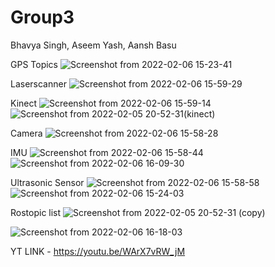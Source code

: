 # Group3
Bhavya Singh, Aseem Yash, Aansh Basu

GPS Topics
![Screenshot from 2022-02-06 15-23-41](https://user-images.githubusercontent.com/96300383/152677503-ab565ae8-2164-4785-a5d7-0a91d27a2923.png)

Laserscanner
![Screenshot from 2022-02-06 15-59-29](https://user-images.githubusercontent.com/96300383/152677587-23ed4715-0f8d-4aaa-8495-2b93df4e9172.png)

Kinect
![Screenshot from 2022-02-06 15-59-14](https://user-images.githubusercontent.com/96300383/152677604-e00621c7-e5cd-490c-93ec-34f0f54f2310.png)
![Screenshot from 2022-02-05 20-52-31(kinect)](https://user-images.githubusercontent.com/96300383/152677610-c2e3ada2-7508-4622-9c92-299f8fe78f51.png)

Camera
![Screenshot from 2022-02-06 15-58-28](https://user-images.githubusercontent.com/96300383/152677626-ae2ad5de-a4e4-4c6c-b76a-feb5f488e53b.png)

IMU
![Screenshot from 2022-02-06 15-58-44](https://user-images.githubusercontent.com/96300383/152677641-63c538b5-e9e4-4552-91bf-2fbc471ec976.png)
![Screenshot from 2022-02-06 16-09-30](https://user-images.githubusercontent.com/96300383/152677648-a5928826-0698-49db-b04f-e630c93ec242.png)

Ultrasonic Sensor
![Screenshot from 2022-02-06 15-58-58](https://user-images.githubusercontent.com/96300383/152677670-859e3932-801e-4517-b8c0-f2efeeef89c5.png)
![Screenshot from 2022-02-06 15-24-03](https://user-images.githubusercontent.com/96300383/152677685-526f3761-6eeb-48cd-b068-09fe462b8d39.png)

Rostopic list
![Screenshot from 2022-02-05 20-52-31 (copy)](https://user-images.githubusercontent.com/96300383/152677784-8e5fc3c7-1bea-4c15-9ee9-dc6b5b7df0e0.png)



![Screenshot from 2022-02-06 16-18-03](https://user-images.githubusercontent.com/96300383/152677868-ad32f677-c09e-45f7-995a-369d608920e6.png)

YT LINK - https://youtu.be/WArX7vRW_jM
